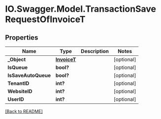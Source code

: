 # IO.Swagger.Model.TransactionSaveRequestOfInvoiceT
## Properties

Name | Type | Description | Notes
------------ | ------------- | ------------- | -------------
**_Object** | [**InvoiceT**](InvoiceT.md) |  | [optional] 
**IsQueue** | **bool?** |  | [optional] 
**IsSaveAutoQueue** | **bool?** |  | [optional] 
**TenantID** | **int?** |  | [optional] 
**WebsiteID** | **int?** |  | [optional] 
**UserID** | **int?** |  | [optional] 

 [[Back to README]](../README.md)

